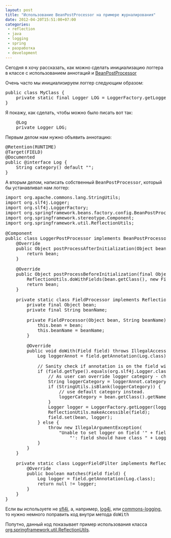 ```yaml
---
layout: post
title: "Использование BeanPostProcessor на примере журналирования"
date: 2012-04-20T15:51:00+07:00
categories:
 - reflection
 - java
 - logging
 - spring
 - разработка
 - development
---
```


<div class='post'>
Сегодня я хочу рассказать, как можно сделать инициализацию логгера в классе с использованием аннотаций и <a href="http://static.springsource.org/spring/docs/current/javadoc-api/org/springframework/beans/factory/config/BeanPostProcessor.html">BeanPostProcessor</a>

Очень часто мы инициализируем логгер следующим образом:
<pre class="brush:java">
public class MyClass {
    private static final Logger LOG = LoggerFactory.getLogger(MyClass.class);
}
</pre>

Я покажу, как сделать, чтобы можно было писать вот так: 
<pre class="brush:java">
    @Log
    private Logger LOG;
</pre>

Первым делом нам нужно объявить аннотацию:

<pre class="brush:java">
@Retention(RUNTIME)
@Target(FIELD)
@Documented
public @interface Log {
    String category() default "";
}
</pre>

А вторым делом, написать собственный <tt>BeanPostProcessor</tt>, который бы устанавливал нам логгер:

<pre class="brush:java">
import org.apache.commons.lang.StringUtils;
import org.slf4j.Logger;
import org.slf4j.LoggerFactory;
import org.springframework.beans.factory.config.BeanPostProcessor;
import org.springframework.stereotype.Component;
import org.springframework.util.ReflectionUtils;

@Component
public class LoggerPostProcessor implements BeanPostProcessor {
    @Override
    public Object postProcessAfterInitialization(Object bean, String beanName) {
        return bean;
    }

    @Override
    public Object postProcessBeforeInitialization(final Object bean, final String beanName) {
        ReflectionUtils.doWithFields(bean.getClass(), new FieldProcessor(bean, beanName), new LoggerFieldFilter());
        return bean;
    }

    private static class FieldProcessor implements ReflectionUtils.FieldCallback {
        private final Object bean;
        private final String beanName;

        private FieldProcessor(Object bean, String beanName) {
            this.bean = bean;
            this.beanName = beanName;
        }

        @Override
        public void doWith(Field field) throws IllegalAccessException {
            Log loggerAnnot = field.getAnnotation(Log.class);

            // Sanity check if annotation is on the field with correct type.
            if (field.getType().equals(org.slf4j.Logger.class)) {
                // As user can override logger category - check if it was done.
                String loggerCategory = loggerAnnot.category();
                if (StringUtils.isBlank(loggerCategory)) {
                    // use default category instead.
                    loggerCategory = bean.getClass().getName();
                }
                Logger logger = LoggerFactory.getLogger(loggerCategory);
                ReflectionUtils.makeAccessible(field);
                field.set(bean, logger);
            } else {
                throw new IllegalArgumentException(
                    "Unable to set logger on field '" + field.getName() + "' in bean '" + beanName +
                        "': field should have class " + Logger.class.getName());
            }
        }
    }

    private static class LoggerFieldFilter implements ReflectionUtils.FieldFilter {
        @Override
        public boolean matches(Field field) {
            Log logger = field.getAnnotation(Log.class);
            return null != logger;
        }
    }
}
</pre>

Если вы используете не <a href="http://www.slf4j.org/">sfl4j</a>, а, например, <a href="http://logging.apache.org/log4j/1.2/">log4j</a>, или <a href="http://commons.apache.org/logging/">commons-logging</a>, то нужно немного поправить код внутри метода <tt>doWith</tt>

Попутно, данный код показывает пример использования класса <a href="http://static.springsource.org/spring/docs/current/javadoc-api/org/springframework/util/ReflectionUtils.html">org.springframework.util.ReflectionUtils</a>.</div>
